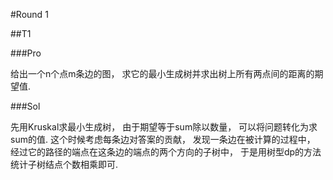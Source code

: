 #Round 1

##T1

###Pro

给出一个n个点m条边的图， 求它的最小生成树并求出树上所有两点间的距离的期望值.

###Sol

先用Kruskal求最小生成树， 由于期望等于sum除以数量， 可以将问题转化为求sum的值. 这个时候考虑每条边对答案的贡献， 发现一条边在被计算的过程中， 经过它的路径的端点在这条边的端点的两个方向的子树中， 于是用树型dp的方法统计子树结点个数相乘即可.
